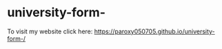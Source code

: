 # university-form-

To visit my website click here: https://paroxy050705.github.io/university-form-/
